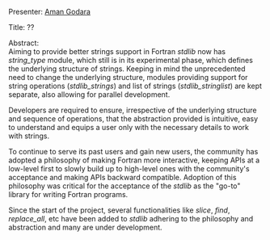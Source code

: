 Presenter: [Aman Godara](https://aman-godara.github.io/)

Title: ??

Abstract:  
Aiming to provide better strings support in Fortran *stdlib* now has *string_type* module, which still is in its experimental phase, which defines the underlying structure of strings. Keeping in mind the unprecedented need to change the underlying structure, modules providing support for string operations (*stdlib_strings*) and list of strings (*stdlib_stringlist*) are kept separate, also allowing for parallel development.

Developers are required to ensure, irrespective of the underlying structure and sequence of operations, that the abstraction provided is intuitive, easy to understand and equips a user only with the necessary details to work with strings.

To continue to serve its past users and gain new users, the community has adopted a philosophy of making Fortran more interactive, keeping APIs at a low-level first to slowly build up to high-level ones with the community's acceptance and making APIs backward compatible. Adoption of this philosophy was critical for the acceptance of the *stdlib* as the "go-to" library for writing Fortran programs.

Since the start of the project, several functionalities like *slice*, *find*, *replace_all*, etc have been added to *stdlib* adhering to the philosophy and abstraction and many are under development.
